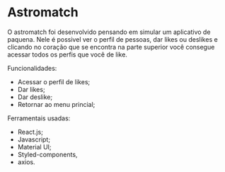 # Astromatch

O astromatch foi desenvolvido pensando em simular um aplicativo de paquena. Nele é possivel ver o perfil de pessoas, dar likes ou deslikes e clicando no coração que se encontra na parte superior você consegue acessar todos os perfis que você de like.

Funcionalidades:
- Acessar o perfil de likes;
- Dar likes;
- Dar deslike;
- Retornar ao menu princial;

Ferramentais usadas:
- React.js;
- Javascript;
- Material UI;
- Styled-components,
- axios.